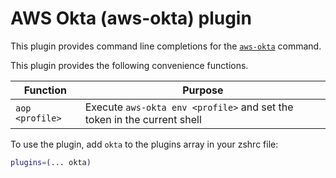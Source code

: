 # AWS Okta (aws-okta) plugin

This plugin provides command line completions for the
[`aws-okta`](https://github.com/segmentio/aws-okta) command.

This plugin provides the following convenience functions.

| Function | Purpose |
| --- | --- |
| `aop <profile>` | Execute `aws-okta env <profile>` and set the token in the current shell |

To use the plugin, add `okta` to the plugins array in your zshrc file:

```zsh
plugins=(... okta)
```
